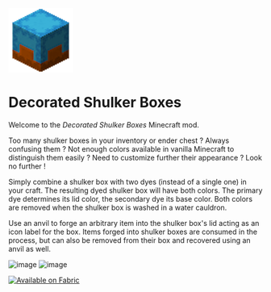 ![Icon](./src/main/resources/assets/icon.png)
# Decorated Shulker Boxes
Welcome to the *Decorated Shulker Boxes* Minecraft mod.

Too many shulker boxes in your inventory or ender chest ? Always confusing them ? Not enough colors available in vanilla Minecraft to distinguish them easily ? Need to customize further their appearance ? Look no further !

Simply combine a shulker box with two dyes (instead of a single one) in your craft. The resulting dyed shulker box will have both colors. The primary dye determines its lid color, the secondary dye its base color. 
Both colors are removed when the shulker box is washed in a water cauldron.

Use an anvil to forge an arbitrary item into the shulker box's lid acting as an icon label for the box. Items forged into shulker boxes are consumed in the process, but can also be removed from their box and recovered using an anvil as well.

![image](https://github.com/user-attachments/assets/ac1075b6-d460-44d1-83bc-d652921db553)
![image](https://github.com/user-attachments/assets/af7593e0-ae4e-4751-94fc-2c5ba8bad7c1)

<a href="https://fabricmc.net/"><img src="https://camo.githubusercontent.com/607921ac1756cf04710d06279fbf9f934b3b3f6435ac29d408a12bf4c2015b1b/68747470733a2f2f63646e2e6a7364656c6976722e6e65742f6e706d2f40696e746572677261762f646576696e732d62616467657340332f6173736574732f636f7a792f737570706f727465642f6661627269635f3634682e706e67" alt="Available on Fabric" width="200"></a>           

